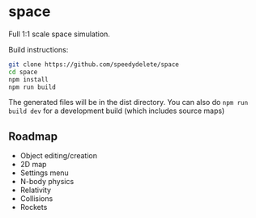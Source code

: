 # space
Full 1:1 scale space simulation.

Build instructions:
```bash
git clone https://github.com/speedydelete/space
cd space
npm install
npm run build
```
The generated files will be in the dist directory. You can also do `npm run build dev` for a development build (which includes source maps)

## Roadmap
- Object editing/creation
- 2D map
- Settings menu
- N-body physics
- Relativity
- Collisions
- Rockets
